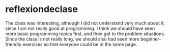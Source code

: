 # reflexiondeclase

The class was interesting, although I did not understand very much about it, since I am not really good at programming. I think we should have seen more basic programming topics first, and then get to the problem situations. Since the class is not really long, we should also had seen more beginner-friendly exercises so that everyone could be in the same page.
